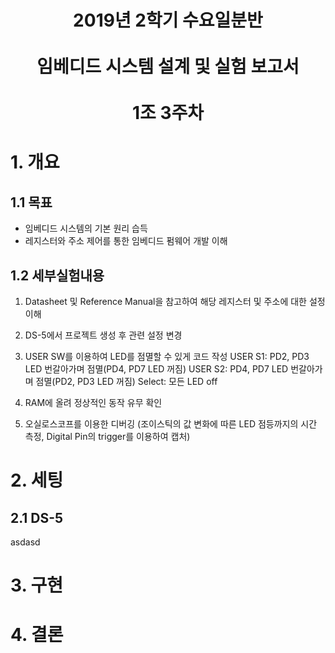 <h1 align="center">
	2019년 2학기 수요일분반<br><br>
	임베디드 시스템 설계 및 실험 보고서<br><br>
	1조 3주차
</h1>


# 1. 개요


## 1.1 목표
- 임베디드 시스템의 기본 원리 습득
- 레지스터와 주소 제어를 통한 임베디드 펌웨어 개발 이해

## 1.2 세부실험내용
1. Datasheet 및 Reference Manual을 참고하여 해당 레지스터 및 주소에 대한 설정 이해

2. DS-5에서 프로젝트 생성 후 관련 설정 변경
3. USER SW를 이용하여 LED를 점멸할 수 있게 코드 작성
   USER S1: PD2, PD3 LED 번갈아가며 점멸(PD4, PD7 LED 꺼짐)
   USER S2: PD4, PD7 LED 번갈아가며 점멸(PD2, PD3 LED 꺼짐)
Select: 모든 LED off

4. RAM에 올려 정상적인 동작 유무 확인

5. 오실로스코프를 이용한 디버깅
   (조이스틱의 값 변화에 따른 LED 점등까지의 시간 측정, Digital Pin의 trigger를 이용하여 캡처)








# 2. 세팅
## 2.1 DS-5
asdasd


# 3. 구현


# 4. 결론

